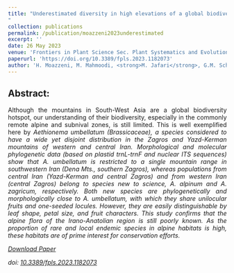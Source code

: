 ```yaml
---
title: "Underestimated diversity in high elevations of a global biodiversity hotspot: Two new endemic species of Aethionema (Brassicaceae) from the alpine zone of Iran
"
collection: publications
permalink: /publication/moazzeni2023underestimated
excerpt: ''
date: 26 May 2023
venue: 'Frontiers in Plant Science Sec. Plant Systematics and Evolution'
paperurl: 'https://doi.org/10.3389/fpls.2023.1182073'
author: 'H. Moazzeni, M. Mahmoodi, <strong>M. Jafari</strong>, G.M. Schneeweiss, J. Noroozi'
---
```

Abstract:
---------------
<div style="text-align: justify">Although the mountains in South-West Asia are a global biodiversity hotspot, our understanding of their biodiversity, especially in the commonly remote alpine and subnival zones, is still limited. This is well exemplified here by <em>Aethionema umbellatum<em> (Brassicaceae), a species considered to have a wide yet disjoint distribution in the Zagros and Yazd-Kerman mountains of western and central Iran. Morphological and molecular phylogenetic data (based on plastid <em>trn<em>L-<em>trn<em>F and nuclear ITS sequences) show that <em>A. umbellatum<em> is restricted to a single mountain range in southwestern Iran (Dena Mts., southern Zagros), whereas populations from central Iran (Yazd-Kerman and central Zagros) and from western Iran (central Zagros) belong to species new to science, A. alpinum and A. zagricum, respectively. Both new species are phylogenetically and morphologically close to A. umbellatum, with which they share unilocular fruits and one-seeded locules. However, they are easily distinguishable by leaf shape, petal size, and fruit characters. This study confirms that the alpine flora of the Irano-Anatolian region is still poorly known. As the proportion of rare and local endemic species in alpine habitats is high, these habitats are of prime interest for conservation efforts.</div>

[Download Paper](https://www.frontiersin.org/articles/10.3389/fpls.2023.1182073/pdf)

doi: [10.3389/fpls.2023.1182073](https://doi.org/10.3389/fpls.2023.1182073)

